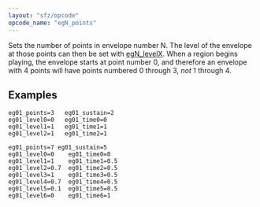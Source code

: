 ```yaml
---
layout: "sfz/opcode"
opcode_name: "egN_points"
---
```

Sets the number of points in envelope number N. The level of the envelope
at those points can then be set with [egN_levelX](egN_levelX). When a region
begins playing, the envelope starts at point number 0, and therefore an
envelope with 4 points will have points numbered 0 through 3, _not_ 1 through 4.

## Examples

```
eg01_points=3 	eg01_sustain=2
eg01_level0=0 	eg01_time0=0
eg01_level1=1 	eg01_time1=1
eg01_level2=1 	eg01_time2=1

eg01_points=7 eg01_sustain=5 
eg01_level0=0 	 eg01_time0=0
eg01_level1=1 	 eg01_time1=0.5
eg01_level2=0.7  eg01_time2=0.5
eg01_level3=1  	 eg01_time3=0.5
eg01_level4=0.7  eg01_time4=0.5
eg01_level5=0.1  eg01_time5=0.5
eg01_level6=0    eg01_time6=1
```
